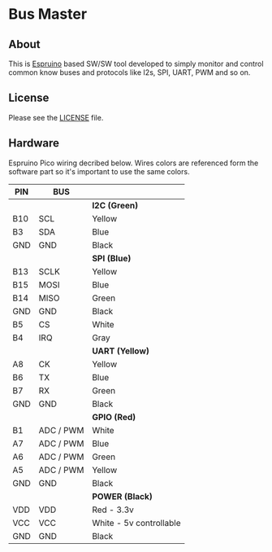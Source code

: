 Bus Master
========================================


About
-----

This is [Espruino](http://www.espruino.com) based SW/SW tool developed to simply monitor and control common know buses and protocols like I2s, SPI, UART, PWM and so on.


License
-------

Please see the [LICENSE](LICENSE) file.


Hardware
-------

Espruino Pico wiring decribed below. Wires colors are referenced form the software part so it's important to use the same colors.

| PIN | BUS       |        |
| --- | ---       | ---    |
|     |           | **I2C (Green)** |
| B10 | SCL       | Yellow |
| B3  | SDA       | Blue   |
| GND | GND       | Black  |
|     |           | **SPI (Blue)** |
| B13 | SCLK      | Yellow |
| B15 | MOSI      | Blue   |
| B14 | MISO      | Green  |
| GND | GND       | Black  |
| B5  | CS        | White  |
| B4  | IRQ       | Gray   |
|     |           | **UART (Yellow)** |
| A8  | CK        | Yellow |
| B6  | TX        | Blue   |
| B7  | RX        | Green  |
| GND | GND       | Black  |
|     |           | **GPIO (Red)** |
| B1  | ADC / PWM | White  |
| A7  | ADC / PWM | Blue   |
| A6  | ADC / PWM | Green  |
| A5  | ADC / PWM | Yellow |
| GND | GND       | Black  |
|     |           | **POWER (Black)** |
| VDD | VDD       | Red - 3.3v |
| VCC | VCC       | White - 5v controllable |
| GND | GND       | Black  |

